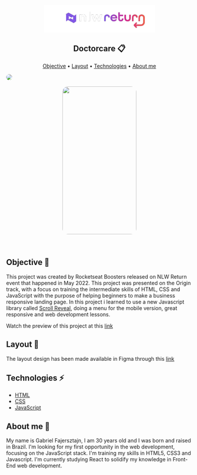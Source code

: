 <h1 align="center">
  <img align="center" src="./assets/nlw-return-logo.png" width="300px">
</h1>

<h2 align="center">Doctorcare 📋</h2>

<p align="center">
  <a href="#objective">Objective</a> •
  <a href="#layout">Layout</a> •
  <a href="#technologies">Technologies</a> •
  <a href="#about-me">About me</a> 
</p>

<p align="center">
  
  <img
    src="./assets/doctor-care-desktop.gif"
    width="700px"
    style="display: inline; border-radius: 15px; border: "
  />
</p>

<p align="center">
  <img
    src="./assets/doctor-care-mobile.gif"
    width="200px" height="400px"
    style="display: inline; border-radius: 15px; border: "
  />
</p>

<br/>

<h2 id="objective">Objective 🎯</h2>

This project was created by Rocketseat Boosters released on NLW Return event that happened in May 2022. This project was presented on the Origin track, 
with a focus on training the intermediate skills of HTML, CSS and JavaScript with the purpose of helping beginners to make a business responsive landing page. In this project
i learned to use a new Javascript library called <a href="https://scrollrevealjs.org/">Scroll Reveal</a>, doing a menu for the mobile version, great responsive and web development lessons.

Watch the preview of this project at this <a href="https://bigue.github.io/doctorcare/ ">link</a>



<h2 id="layout">Layout 📐</h2>

The layout design has been made available in Figma through this <a href="https://www.figma.com/file/1nbm9LawbJngCJOQs54QZZ/DoctorCare-(Community)?node-id=0%3A1">link</a>

<h2 id="technologies">Technologies ⚡</h2>
<ul>
  <li><a href="https://developer.mozilla.org/en-US/docs/Web/HTML">HTML</a></li>
  <li><a href="https://developer.mozilla.org/en-US/docs/Web/CSS">CSS</a></li>
  <li><a href="https://developer.mozilla.org/en-US/docs/Web/JavaScript/Reference">JavaScript</a></li>
</ul>

<h2 id="about-me">About me 🧑</h2>

My name is Gabriel Fajersztajn, I am 30 years old and I was born and raised in Brazil. I'm looking for my first opportunity in the web development, focusing on the JavaScript stack. I'm training my skills in HTML5, CSS3 and Javascript. I'm currently studying React to solidify my knowledge in Front-End web development.